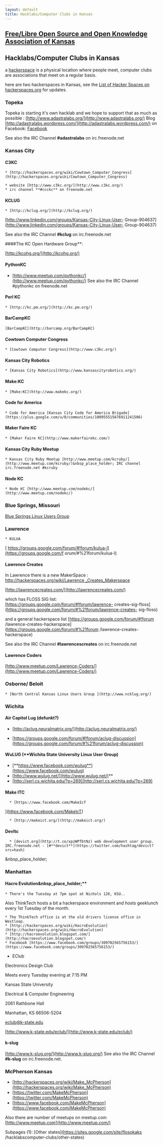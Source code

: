 ```yaml
---
layout: default
title: Hacklabs/Computer Clubs in Kansas
---
```

## [Free/Libre Open Source and Open Knowledge Association of Kansas](https://sites.google.com/site/flosokaks/)

##  Hacklabs/Computer Clubs in Kansas

a [hackerspace](http://en.wikipedia.org/wiki/Hackerspace) is a physical
location where people meet, computer clubs are associations that meet on a
regular basis.

here are two hackerspaces in Kansas, see the [List of Hacker Spaces on
hackerspaces.org](http://hackerspaces.org/wiki/List_of_Hacker_Spaces) for
updates.

### Topeka

Topeka is starting it's own hacklab and we hope to support that as much as
possible : [http://www.adastralabs.org/](http://www.adastralabs.org/) Blog
[http://adastralabs.wordpress.com/](http://adastralabs.wordpress.com/) on
Facebook:
[Facebook](https://www.facebook.com/groups/adastralabs/441915692524928)
  
See also the IRC Channel **#adastralabs** on irc.freenode.net

### Kansas City

#### C3KC
    * [http://hackerspaces.org/wiki/Cowtown_Computer_Congress](http://hackerspaces.org/wiki/Cowtown_Computer_Congress)   

    * website [http://www.c3kc.org/](http://www.c3kc.org/)
    * irc channel **#ccckc** on freenode.net  

#### KCLUG

    * [http://kclug.org/](http://kclug.org/)

[http://www.linkedin.com/groups/Kansas-City-Linux-User-
Group-904637](http://www.linkedin.com/groups/Kansas-City-Linux-User-
Group-904637)

See also the IRC Channel **#kclug** on irc.freenode.net

####The KC Open Hardware Group**:

[http://kcohg.org/](http://kcohg.org/)

#### PythonKC
* [http://www.meetup.com/pythonkc/](http://www.meetup.com/pythonkc/)  See also the IRC Channel #pythonkc on freenode.net

#### Perl KC
    * [http://kc.pm.org/](http://kc.pm.org/)

#### BarCampKC
    [BarCampKC](http://barcamp.org/BarCampKC)

#### Cowtown Computer Congress
    * [Cowtown Computer Congress](http://www.c3kc.org/)

#### Kansas City Robotics
    * [Kansas City Robotics](http://www.kansascityrobotics.org/)

#### Make:KC
    * [Make:KC](http://www.makekc.org/)

#### Code for America
    * Code for America [Kansas City Code for America Brigade](https://plus.google.com/u/0/communities/100955515676911241506)  

#### Maker Faire KC
    * [Maker Faire KC](http://www.makerfairekc.com/)

#### Kansas City Ruby Meetup
    * Kansas City Ruby Meetup [http://www.meetup.com/kcruby/](http://www.meetup.com/kcruby/)&nbsp_place_holder; IRC channel irc.freenode.net #kcruby  

#### Node KC
    * Node KC [http://www.meetup.com/nodekc/](http://www.meetup.com/nodekc/)  

### Blue Springs, Missouri

[Blue Springs Linux Users Group](http://bslug.solve.net/)

### Lawrence
    * KULUA

[ https://groups.google.com/forum/#!forum/kulua-l](https://groups.google.com/f
orum/#%21forum/kulua-l)

#### Lawrence Creates

In Lawrence there is a new MakerSpace : [http://hackerspaces.org/wiki/Lawrence
_Creates_Makerspace](http://hackerspaces.org/wiki/Lawrence_Creates_Makerspace)

[http://lawrencecreates.com/](http://lawrencecreates.com/)

which has FLOSS SIG list: [https://groups.google.com/forum/#!forum/lawrence-
creates-sig-floss](https://groups.google.com/forum/#%21forum/lawrence-creates-
sig-floss)

and a general hackerspace list [https://groups.google.com/forum/#!forum
/lawrence-creates-hackerspace](https://groups.google.com/forum/#%21forum
/lawrence-creates-hackerspace)

See also the IRC Channel
**#lawrencescreates** on irc.freenode.net

#### Lawrence Coders
[http://www.meetup.com/Lawrence-Coders/](http://www.meetup.com/Lawrence-Coders/)

### Osborne/ Beloit
    * [North Central Kansas Linux Users Group ](http://www.ncklug.org/)

### Wichita   

#### Air Capitol Lug (defunkt?)
  * [http://aclug.neuralmatrix.org/](http://aclug.neuralmatrix.org/)
  
  *
    [https://groups.google.com/forum/#!forum/aclug-discussion](https://groups.google.com/forum/#%21forum/aclug-discussion)
    
#### WuLUG (**Wichita State University Linux User Group)
  * [**https://www.facebook.com/wulug**](https://www.facebook.com/wulug)
  * [http://www.wulug.net/](http://www.wulug.net/)**
  * [http://serl.cs.wichita.edu/?p=269](http://serl.cs.wichita.edu/?p=269)  

#### Make ITC
      * [https://www.facebook.com/MakeIcT   
](https://www.facebook.com/MakeIcT)

      * [http://makeict.org/](http://makeict.org/)
#### DevItc

      * [devict.org](http://t.co/xpzWPfbtNz) web development user group. IRC.freenode.net - [#**devict**](https://twitter.com/hashtag/devict?src=hash)

&nbsp_place_holder;[ ](http://t.co/xpzWPfbtNz)

### Manhattan

#### Hacro Evolution&nbsp_place_holder;**
    * There's the Tuesday at 7pm spot at Nichols 126, KSU..  
Also ThinkTech hosts a bit a hackerspace environment and hosts geeklunch every
1st Tuesday of the month.

    * The ThinkTech office is at the old drivers license office in Westloop.
    * [http://hackerspaces.org/wiki/HacroEvolution](http://hackerspaces.org/wiki/HacroEvolution)
    * [http://hacroevolution.blogspot.com/](http://hacroevolution.blogspot.com/)
    * Facebook [https://www.facebook.com/groups/309702565756153/](https://www.facebook.com/groups/309702565756153/)  

  * EClub  

Electronics Design Club

Meets every Tuesday evening at 7:15 PM

Kansas State University

Electrical & Computer Engineering

2061 Rathbone Hall

Manhattan, KS 66506-5204

[eclub@k-state.edu](mailto:eclub@k-state.edu)

[http://www.k-state.edu/eclub/](http://www.k-state.edu/eclub/)

#### k-slug

[http://www.k-slug.org/](http://www.k-slug.org/)
See also the IRC Channel **#k-slug** on irc.freenode.net.

  
  
### McPherson Kansas
  * [http://hackerspaces.org/wiki/Make_McPherson](http://hackerspaces.org/wiki/Make_McPherson)
  * [https://twitter.com/MakeMcPherson](https://twitter.com/MakeMcPherson)
  * [https://www.facebook.com/MakeMcPherson](https://www.facebook.com/MakeMcPherson)  

Also there are number of meetups on meetup.com
[http://www.meetup.com](http://www.meetup.com/)
 
  

Subpages (1): [Other states](https://sites.google.com/site/flosokaks
/hacklabscomputer-clubs/other-states)

